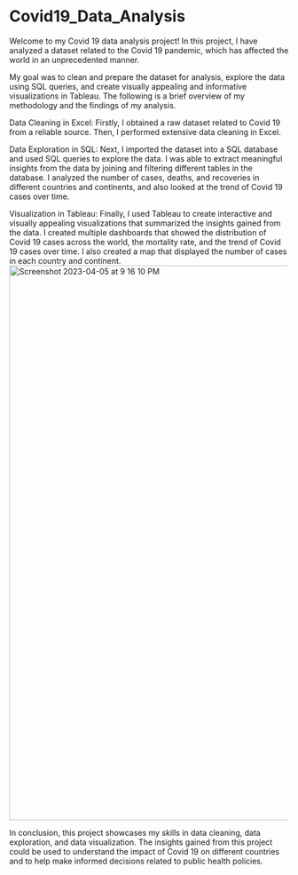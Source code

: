 # Covid19_Data_Analysis

Welcome to my Covid 19 data analysis project! In this project, I have analyzed a dataset related to the Covid 19 pandemic, which has affected the world in an unprecedented manner.

My goal was to clean and prepare the dataset for analysis, explore the data using SQL queries, and create visually appealing and informative visualizations in Tableau. The following is a brief overview of my methodology and the findings of my analysis.

Data Cleaning in Excel:
Firstly, I obtained a raw dataset related to Covid 19 from a reliable source. Then, I performed extensive data cleaning in Excel.

Data Exploration in SQL:
Next, I imported the dataset into a SQL database and used SQL queries to explore the data. I was able to extract meaningful insights from the data by joining and filtering different tables in the database. I analyzed the number of cases, deaths, and recoveries in different countries and continents, and also looked at the trend of Covid 19 cases over time.

Visualization in Tableau:
Finally, I used Tableau to create interactive and visually appealing visualizations that summarized the insights gained from the data. I created multiple dashboards that showed the distribution of Covid 19 cases across the world, the mortality rate, and the trend of Covid 19 cases over time. I also created a map that displayed the number of cases in each country and continent.
<img width="999" alt="Screenshot 2023-04-05 at 9 16 10 PM" src="https://user-images.githubusercontent.com/112967999/230259324-eda6a6be-2958-4e95-af72-914aa4063bda.png">


In conclusion, this project showcases my skills in data cleaning, data exploration, and data visualization. The insights gained from this project could be used to understand the impact of Covid 19 on different countries and to help make informed decisions related to public health policies.
